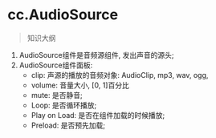 # cc.AudioSource

> 知识大纲
1. AudioSource组件是音频源组件, 发出声音的源头;
2. AudioSource组件面板:
      * clip: 声源的播放的音频对象: AudioClip, mp3, wav, ogg,
      * volume: 音量大小, [0, 1]百分比
      * mute: 是否静音;
      * Loop: 是否循环播放;
      * Play on Load: 是否在组件加载的时候播放;
      * Preload: 是否预先加载;